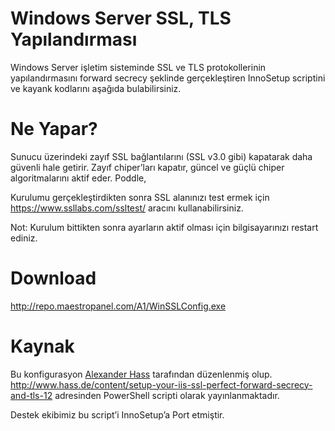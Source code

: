 Windows Server SSL, TLS Yapılandırması
=======
Windows Server işletim sisteminde SSL ve TLS protokollerinin yapılandırmasını forward secrecy şeklinde gerçekleştiren InnoSetup scriptini ve kayank kodlarını aşağıda bulabilirsiniz.

Ne Yapar?
===
Sunucu üzerindeki zayıf SSL bağlantılarını (SSL v3.0 gibi) kapatarak daha güvenli hale getirir. Zayıf chiper’ları kapatır, güncel ve güçlü chiper algoritmalarını aktif eder. Poddle,

Kurulumu gerçekleştirdikten sonra SSL alanınızı test ermek için https://www.ssllabs.com/ssltest/ aracını kullanabilirsiniz.

Not: Kurulum bittikten sonra ayarların aktif olması için bilgisayarınızı restart ediniz.

Download
=====
http://repo.maestropanel.com/A1/WinSSLConfig.exe

Kaynak
===
Bu konfigurasyon [Alexander Hass](http://www.hass.de) tarafından düzenlenmiş olup. http://www.hass.de/content/setup-your-iis-ssl-perfect-forward-secrecy-and-tls-12 adresinden PowerShell scripti olarak yayınlanmaktadır.

Destek ekibimiz bu script’i InnoSetup’a Port etmiştir.

